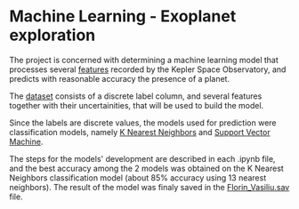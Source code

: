 # Machine Learning - Exoplanet exploration

  The project is concerned with determining a machine learning model that processes several <a href = 'https://exoplanetarchive.ipac.caltech.edu/docs/API_kepcandidate_columns.html'>features</a> recorded by the Kepler Space Observatory, and predicts with reasonable accuracy the presence of a planet.

The <a href='https://github.com/florin-vasiliu/machine-learning-challenge/blob/master/data/exoplanet_data.csv'>dataset</a> consists of a discrete label column, and several features together with their uncertainities, that will be used to build the model. 

Since the labels are discrete values, the models used for prediction were classification models, namely <a href='https://github.com/florin-vasiliu/machine-learning-challenge/blob/master/Recursive%20Feature%20Elimination%2BK%20Nearest%20Neighbor.ipynb'>K Nearest Neighbors</a> and <a href='https://github.com/florin-vasiliu/machine-learning-challenge/blob/master/Support%20Vector%20Machine.ipynb'>Support Vector Machine</a>.

The steps for the models' development are described in each .ipynb file, and the best accuracy among the 2 models was obtained on the K Nearest Neighbors classification model (about 85% accuracy using 13 nearest neighbors). The result of the model was finaly saved in the <a href='https://github.com/florin-vasiliu/machine-learning-challenge/blob/master/Florin_Vasiliu.sav'>Florin_Vasiliu.sav<a> file.
